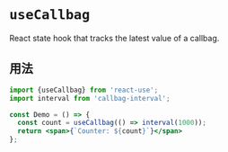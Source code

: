 # `useCallbag`

React state hook that tracks the latest value of a callbag.


## 用法

```jsx
import {useCallbag} from 'react-use';
import interval from 'callbag-interval';

const Demo = () => {
  const count = useCallbag(() => interval(1000));
  return <span>{`Counter: ${count}`}</span>
};
```
